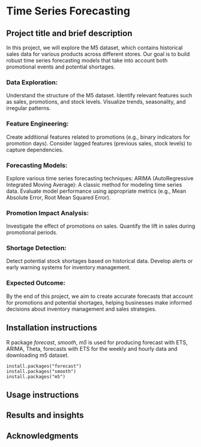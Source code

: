 # Time Series Forecasting


## Project title and brief description
In this project, we will explore the M5 dataset, which contains historical sales data for various products across different stores. Our goal is to build robust time series forecasting models that take into account both promotional events and potential shortages.

### Data Exploration:
Understand the structure of the M5 dataset.
Identify relevant features such as sales, promotions, and stock levels.
Visualize trends, seasonality, and irregular patterns.
### Feature Engineering:
Create additional features related to promotions (e.g., binary indicators for promotion days).
Consider lagged features (previous sales, stock levels) to capture dependencies.
### Forecasting Models:
Explore various time series forecasting techniques:
ARIMA (AutoRegressive Integrated Moving Average): A classic method for modeling time series data.
Evaluate model performance using appropriate metrics (e.g., Mean Absolute Error, Root Mean Squared Error).
### Promotion Impact Analysis:
Investigate the effect of promotions on sales.
Quantify the lift in sales during promotional periods.
### Shortage Detection:
Detect potential stock shortages based on historical data.
Develop alerts or early warning systems for inventory management.
### Expected Outcome:
By the end of this project, we aim to create accurate forecasts that account for promotions and potential shortages, helping businesses make informed decisions about inventory management and sales strategies.

## Installation instructions
R package *forecast*, *smooth*, *m5* is used for producing forecast with ETS, ARIMA, Theta, forecasts with ETS for the weekly and hourly data and downloading m5 dataset.
```
install.packages("forecast")
install.packages("smooth")
install.packages("m5")

```
## Usage instructions

## Results and insights

## Acknowledgments
